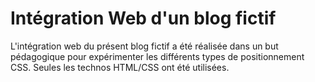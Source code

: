 # Intégration Web d'un blog fictif

L'intégration web du présent blog fictif a été réalisée dans un but pédagogique pour expérimenter les différents types de positionnement CSS. Seules les technos HTML/CSS ont été utilisées.
